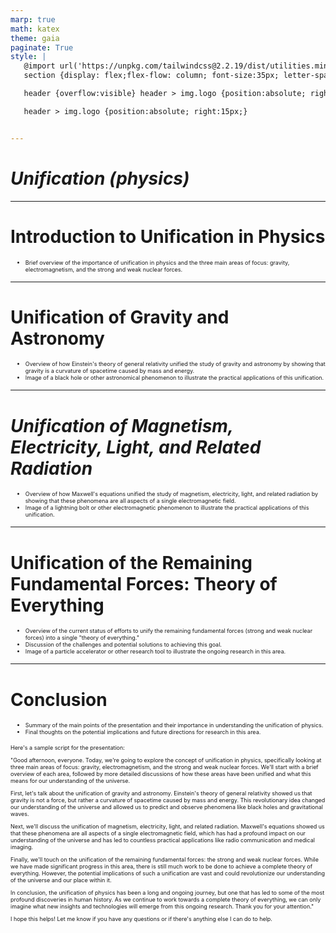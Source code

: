 ```yaml
---
marp: true
math: katex
theme: gaia
paginate: True
style: |
   @import url('https://unpkg.com/tailwindcss@2.2.19/dist/utilities.min.css');
   section {display: flex;flex-flow: column; font-size:35px; letter-spacing:1.4px;}

   header {overflow:visible} header > img.logo {position:absolute; right:15px;}

   header > img.logo {position:absolute; right:15px;}


---
```

<!-- backgroundImage: url('backgrounds/aaabstract (2).png') -->
<!-- _class: lead -->

 # _Unification (physics)_

---
<style scoped>p,li {font-size:0.96em}</style>

 # Introduction to Unification in Physics
- Brief overview of the importance of unification in physics and the three main areas of focus: gravity, electromagnetism, and the strong and weak nuclear forces.


---
<style scoped>p,li {font-size:0.92em}</style>

 # Unification of Gravity and Astronomy
- Overview of how Einstein's theory of general relativity unified the study of gravity and astronomy by showing that gravity is a curvature of spacetime caused by mass and energy.
- Image of a black hole or other astronomical phenomenon to illustrate the practical applications of this unification.


---
<style scoped>p,li {font-size:0.92em}</style>

 # _Unification of Magnetism, Electricity, Light, and Related Radiation_
- Overview of how Maxwell's equations unified the study of magnetism, electricity, light, and related radiation by showing that these phenomena are all aspects of a single electromagnetic field.
- Image of a lightning bolt or other electromagnetic phenomenon to illustrate the practical applications of this unification.


---
<style scoped>p,li {font-size:0.88em}</style>

 # **Unification of the Remaining Fundamental Forces: Theory of Everything**
- Overview of the current status of efforts to unify the remaining fundamental forces (strong and weak nuclear forces) into a single "theory of everything."
- Discussion of the challenges and potential solutions to achieving this goal.
- Image of a particle accelerator or other research tool to illustrate the ongoing research in this area.


---
<style scoped>p,li {font-size:0.64em}</style>

 # Conclusion

- Summary of the main points of the presentation and their importance in understanding the unification of physics.
- Final thoughts on the potential implications and future directions for research in this area.

Here's a sample script for the presentation:

"Good afternoon, everyone. Today, we're going to explore the concept of unification in physics, specifically looking at three main areas of focus: gravity, electromagnetism, and the strong and weak nuclear forces. We'll start with a brief overview of each area, followed by more detailed discussions of how these areas have been unified and what this means for our understanding of the universe.

First, let's talk about the unification of gravity and astronomy. Einstein's theory of general relativity showed us that gravity is not a force, but rather a curvature of spacetime caused by mass and energy. This revolutionary idea changed our understanding of the universe and allowed us to predict and observe phenomena like black holes and gravitational waves.

Next, we'll discuss the unification of magnetism, electricity, light, and related radiation. Maxwell's equations showed us that these phenomena are all aspects of a single electromagnetic field, which has had a profound impact on our understanding of the universe and has led to countless practical applications like radio communication and medical imaging.

Finally, we'll touch on the unification of the remaining fundamental forces: the strong and weak nuclear forces. While we have made significant progress in this area, there is still much work to be done to achieve a complete theory of everything. However, the potential implications of such a unification are vast and could revolutionize our understanding of the universe and our place within it.

In conclusion, the unification of physics has been a long and ongoing journey, but one that has led to some of the most profound discoveries in human history. As we continue to work towards a complete theory of everything, we can only imagine what new insights and technologies will emerge from this ongoing research. Thank you for your attention."

I hope this helps! Let me know if you have any questions or if there's anything else I can do to help.